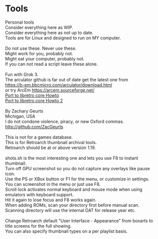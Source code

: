 # Tools
Personal tools<BR />
Consider everything here as WIP.<BR />
Consider everything here as not up to date.<BR />
Tools are for Linux and designed to run on MY computer.<BR />
<BR />
Do not use these. Never use these.<BR />
Might work for you, probably not.<BR />
Might eat your computer, probably not.<BR />
If you can not read a script leave these alone.<BR />
<BR />
Fun with Grok 3.<BR />
The arculator github is far out of date get the latest one from<BR />
https://b-em.bbcmicro.com/arculator/download.html<BR />
or try ArcEm https://arcem.sourceforge.net/<BR />
<a href="https://zacgeurts.github.io/tools/docs/Port%20libretro%20howto.html">Port to libretro core Howto</a><BR />
<a href="https://zacgeurts.github.io/tools/docs/Port%20libretro%20howto%202.html">Port to libretro core Howto 2</a><BR />
<BR />
By Zachary Geurts<BR />
Michigan, USA<BR />
I do not condone violence, piracy, or new Oxford commas.<BR />
http://github.com/ZacGeurts<BR />
<BR />
This is not for a games database.<BR />
This is for Retroarch thumbnail archival tools.<BR />
Retroarch should be at or above version 1.19.<BR />
<BR />
shots.sh is the most interesting one and lets you use F8 to instant thumbnail.<BR />
Turn off GPU screenshot so you do not capture any overlays like pause icon.<BR />
Use the PS or XBox button or F1 for the menu, or customize in settings.<BR />
You can screenshot in the menu or just use F8.<BR />
Scroll lock activates normal keyboard and mouse mode when using emulators with keyboard support.<BR />
Hit it again to lose focus and F8 works again.<BR />
When adding ROMs, scan your directory first before manual scan.<BR />
Scanning directory will use the internal DAT for release year etc.<BR />
<BR />
Change Retroarch default "User Interface - Appearance" from boxarts to title screens for the full showing.<BR />
You can also specify thumbnail types on a per playlist basis.<BR />
